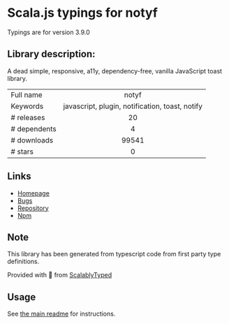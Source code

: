 
# Scala.js typings for notyf

Typings are for version 3.9.0

## Library description:
A dead simple, responsive, a11y, dependency-free, vanilla JavaScript toast library.

|                    |                 |
| ------------------ | :-------------: |
| Full name          | notyf |
| Keywords           | javascript, plugin, notification, toast, notify |
| # releases         | 20 |
| # dependents       | 4 |
| # downloads        | 99541 |
| # stars            | 0 |

## Links
- [Homepage](https://github.com/caroso1222/notyf#readme)
- [Bugs](https://github.com/caroso1222/notyf/issues)
- [Repository](https://github.com/caroso1222/notyf)
- [Npm](https://www.npmjs.com/package/notyf)
    


## Note
This library has been generated from typescript code from first party type definitions.

Provided with :purple_heart: from [ScalablyTyped](https://github.com/oyvindberg/ScalablyTyped)

## Usage
See [the main readme](../../readme.md) for instructions.


